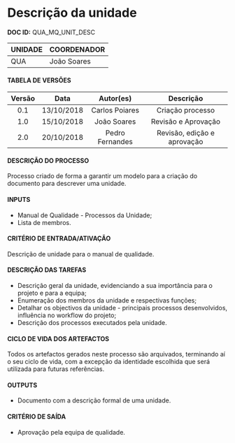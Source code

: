 # Descrição da unidade
**DOC ID:** QUA_MQ_UNIT_DESC

| UNIDADE | COORDENADOR |
|---------|-------------|
|    QUA   | João Soares |

#### TABELA DE VERSÕES

| Versão | Data | Autor(es) | Descrição|
|:-:|:-:|:-:|:-:|
|0.1 | 13/10/2018 | Carlos Poiares | Criação processo|
|1.0| 15/10/2018|João Soares|Revisão e Aprovação
|2.0| 20/10/2018|Pedro Fernandes|Revisão, edição e aprovação

#### DESCRIÇÃO DO PROCESSO
Processo criado de forma a garantir um modelo para a criação do documento para descrever uma unidade.

#### INPUTS
* Manual de Qualidade - Processos da Unidade;
* Lista de membros.

#### CRITÉRIO DE ENTRADA/ATIVAÇÃO
Descrição de unidade para o manual de qualidade.

#### DESCRIÇÃO DAS TAREFAS
* Descrição geral da unidade, evidenciando a sua importância para o projeto e para a equipa;
* Enumeração dos membros da unidade e respectivas funções;
* Detalhar os objectivos da unidade - principais processos desenvolvidos, influência no workflow do projeto;
* Descrição dos processos executados pela unidade.

#### CICLO DE VIDA DOS ARTEFACTOS
Todos os artefactos gerados neste processo são arquivados, terminando aí o seu ciclo de vida, com a excepção da identidade escolhida que será utilizada para futuras referências.

#### OUTPUTS
* Documento com a descrição formal de uma unidade.

#### CRITÉRIO DE SAÍDA
* Aprovação pela equipa de qualidade.